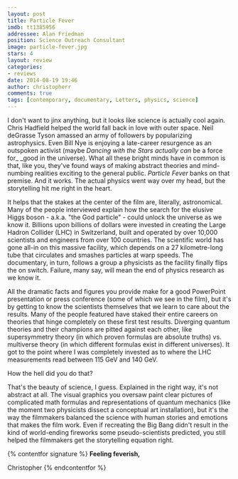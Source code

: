 ```yaml
---
layout: post
title: Particle Fever
imdb: tt1385956
addressee: Alan Friedman
position: Science Outreach Consultant
image: particle-fever.jpg
stars: 4
layout: review 
categories: 
- reviews
date: 2014-08-19 19:46
author: christopherr
comments: true
tags: [contemporary, documentary, Letters, physics, science]
---
```


I don't want to jinx anything, but it looks like science is actually cool again. Chris Hadfield helped the world fall back in love with outer space. Neil deGrasse Tyson amassed an army of followers by popularizing astrophysics. Even Bill Nye is enjoying a late-career resurgence as an outspoken activist (maybe _Dancing with the Stars _actually_ can_ be a force for_ _good in the universe). What all these bright minds have in common is that, like you, they've found ways of making abstract theories and mind-numbing realities exciting to the general public. _Particle Fever_ banks on that premise. And it works. The actual physics went way over my head, but the storytelling hit me right in the heart.

It helps that the stakes at the center of the film are, literally, astronomical. Many of the people interviewed explain how the search for the elusive Higgs boson - a.k.a. "the God particle" - could unlock the universe as we know it. Billions upon billions of dollars were invested in creating the Large Hadron Collider (LHC) in Switzerland, built and operated by over 10,000 scientists and engineers from over 100 countries. The scientific world has gone all-in on this massive facility, which depends on a 27 kilometre-long tube that circulates and smashes particles at warp speeds. The documentary, in turn, follows a group a physicists as the facility finally flips the on switch. Failure, many say, will mean the end of physics research as we know it.

All the dramatic facts and figures you provide make for a good PowerPoint presentation or press conference (some of which we see in the film), but it's by getting to know the scientists themselves that we learn to care about the results. Many of the people featured have staked their entire careers on theories that hinge completely on these first test results. Diverging quantum theories and their champions are pitted against each other, like supersymmetry theory (in which proven formulas are absolute truths) vs. multiverse theory (in which different formulas exist in different universes). It got to the point where I was completely invested as to where the LHC measurements read between 115 GeV and 140 GeV.

How the hell did you do that?

That's the beauty of science, I guess. Explained in the right way, it's not abstract at all. The visual graphics you oversaw paint clear pictures of complicated math formulas and representations of quantum mechanics (like the moment two physicists dissect a conceptual art installation), but it's the way the filmmakers balanced the science with human stories and emotions that makes the film work. Even if recreating the Big Bang didn't result in the kind of world-ending fireworks some pseudo-scientists predicted, you still helped the filmmakers get the storytelling equation right.

{% contentfor signature %}
**Feeling feverish,**

Christopher
{% endcontentfor %}